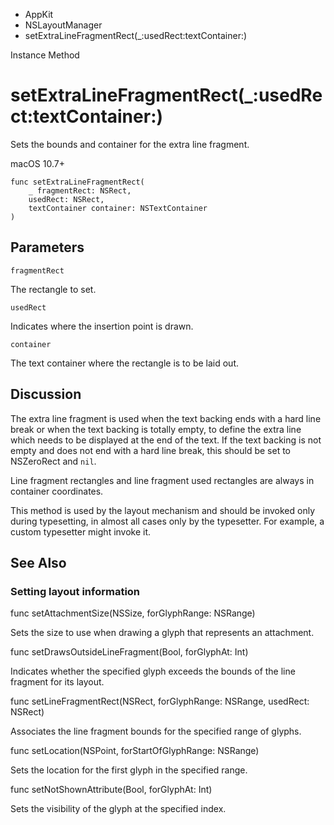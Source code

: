 

- AppKit
- NSLayoutManager
-  setExtraLineFragmentRect(\_:usedRect:textContainer:) 

Instance Method

# setExtraLineFragmentRect(\_:usedRect:textContainer:)

Sets the bounds and container for the extra line fragment.

macOS 10.7+

``` source
func setExtraLineFragmentRect(
    _ fragmentRect: NSRect,
    usedRect: NSRect,
    textContainer container: NSTextContainer
)
```

## Parameters 

`fragmentRect`  

The rectangle to set.

`usedRect`  

Indicates where the insertion point is drawn.

`container`  

The text container where the rectangle is to be laid out.

## Discussion

The extra line fragment is used when the text backing ends with a hard line break or when the text backing is totally empty, to define the extra line which needs to be displayed at the end of the text. If the text backing is not empty and does not end with a hard line break, this should be set to NSZeroRect and `nil`.

Line fragment rectangles and line fragment used rectangles are always in container coordinates.

This method is used by the layout mechanism and should be invoked only during typesetting, in almost all cases only by the typesetter. For example, a custom typesetter might invoke it.

## See Also

### Setting layout information

func setAttachmentSize(NSSize, forGlyphRange: NSRange)

Sets the size to use when drawing a glyph that represents an attachment.

func setDrawsOutsideLineFragment(Bool, forGlyphAt: Int)

Indicates whether the specified glyph exceeds the bounds of the line fragment for its layout.

func setLineFragmentRect(NSRect, forGlyphRange: NSRange, usedRect: NSRect)

Associates the line fragment bounds for the specified range of glyphs.

func setLocation(NSPoint, forStartOfGlyphRange: NSRange)

Sets the location for the first glyph in the specified range.

func setNotShownAttribute(Bool, forGlyphAt: Int)

Sets the visibility of the glyph at the specified index.

